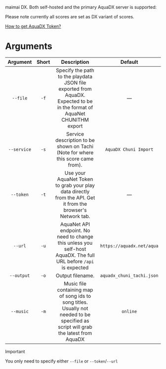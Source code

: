 maimai DX. Both self-hosted and the primary AquaDX server is supported:

Please note currently all scores are set as DX variant of scores.

[How to get AquaDX Token?](../../common_docs/aquadx_how_to_get_token.md)

# Arguments

| Argument    | Short | Description                                                                                                    | Default                     |
|:-----------:|:----:|:---------------------------------------------------------------------------------------------------------------:|:--------------------------:|
| `--file`    | `-f` | Specify the path to the playdata JSON file exported from AquaDX. Expected to be in the format of AquaNet CHUNITHM export                                     | —                          |
| `--service` | `-s` | Service description to be shown on Tachi (Note for where this score came from).                                | `AquaDX Chuni Import`      |
| `--token`   | `-t` | Use your AquaNet Token to grab your play data directly from the API. Get it from the browser's Network tab. | —                          |
| `--url`     | `-u` | AquaNet API endpoint. No need to change this unless you self-host AquaDX. The full URL before `/api` is expected                                      | `https://aquadx.net/aqua`  |
| `--output`  | `-o` | Output filename.                                                                                               | `aquadx_chuni_tachi.json`  |
| `--music`  | `-m` | Music file containing map of song ids to song titles. Usually not needed to be specified as script will grab the latest from AquaDX                                                                                            | `online`  |

> [!IMPORTANT]
> You only need to specify either `--file` or `--token`/`--url`

